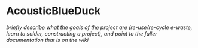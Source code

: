 # AcousticBlueDuck

*briefly describe what the goals of the project are (re-use/re-cycle e-waste, learn to solder, constructing a project), and point to the fuller documentation that is on the wiki*



